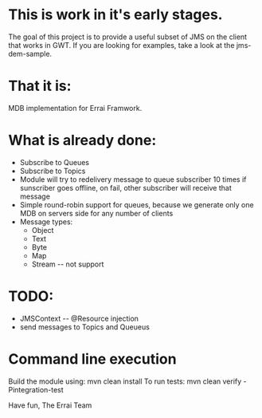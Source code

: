 
This is work in it's early stages.
==================================

The goal of this project is to provide a useful subset of JMS on the client that works in GWT.
If you are looking for examples, take a look at the jms-dem-sample.

That it is:
==========

MDB implementation for Errai Framwork.



What is already done:
=====================

* Subscribe to Queues
* Subscribe to Topics
* Module will try to redelivery message to queue subscriber 10 times if sunscriber goes offline, on fail, other subscriber will receive that message   
* Simple round-robin support for queues, because we generate only one MDB on servers side for any number of clients
* Message types:
	- Object
	- Text
	- Byte
	- Map
	- Stream -- not support

TODO:
====
 
* JMSContext -- @Resource injection
* send messages to Topics and Queueus


Command line execution
======================


Build the module using: 
	mvn clean install
To run tests:
	mvn clean verify -Pintegration-test
	
Have fun,
The Errai Team
